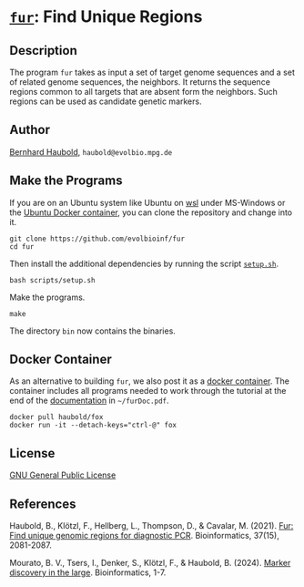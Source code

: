 # [`fur`](https://owncloud.gwdg.de/index.php/s/ZJrSZ10O97fAV2j): Find Unique Regions
## Description
The program `fur` takes as input a set of target genome sequences and
a set of related genome sequences, the neighbors. It returns the
sequence regions common to all targets that are absent form the
neighbors. Such regions can be used as candidate genetic markers.
## Author
[Bernhard Haubold](http://guanine.evolbio.mpg.de/), `haubold@evolbio.mpg.de`
## Make the Programs
If you are on an Ubuntu system like Ubuntu on
[wsl](https://learn.microsoft.com/en-us/windows/wsl/install) under
MS-Windows or the [Ubuntu Docker
container](https://hub.docker.com/_/ubuntu), you can clone the
repository and change into it.

`git clone https://github.com/evolbioinf/fur`  
`cd fur`

Then install the additional dependencies by running the script
[`setup.sh`](scripts/setup.sh).

`bash scripts/setup.sh`

Make the programs.

`make`

The directory `bin` now contains the binaries.
## Docker Container
As an alternative to building `fur`, we also post it as a [docker
  container](https://hub.docker.com/r/haubold/fox). The container
  includes all programs needed to work through the tutorial at the end
  of the [documentation](https://owncloud.gwdg.de/index.php/s/ZJrSZ10O97fAV2j) in `~/furDoc.pdf`.
  
`docker pull haubold/fox`  
`docker run -it --detach-keys="ctrl-@" fox`

## License
[GNU General Public License](https://www.gnu.org/licenses/gpl.html)

## References

Haubold, B., Klötzl, F., Hellberg, L., Thompson, D., & Cavalar, M. (2021). [Fur: Find unique genomic regions for diagnostic PCR](https://academic.oup.com/bioinformatics/article/37/15/2081/6124302). Bioinformatics, 37(15), 2081-2087.

Mourato, B. V., Tsers, I., Denker, S., Klötzl, F., & Haubold, B. (2024). [Marker discovery in the large](https://academic.oup.com/bioinformaticsadvances/article/4/1/vbae113/7721998). Bioinformatics, 1-7.
